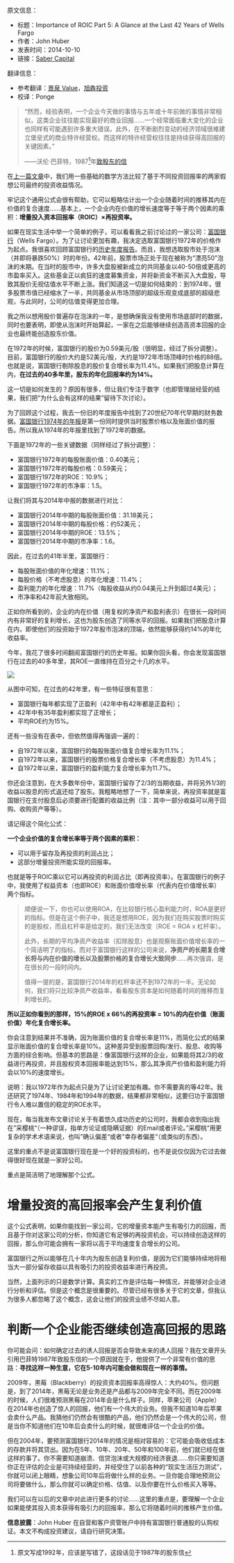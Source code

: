 原文信息：

- 标题：Importance of ROIC Part 5: A Glance at the Last 42 Years of Wells Fargo
- 作者：John Huber
- 发表时间：2014-10-10
- 链接：[Saber Capital](https://sabercapitalmgt.com/importance-of-roic-part-5-a-glance-at-the-last-42-years-of-wells-fargo/)

翻译信息：

- 参考翻译：[景泉 Value](https://mp.weixin.qq.com/s/hsIoaaDNFqX7yXV3RWwpXw)，[旭犇投资](https://mp.weixin.qq.com/s/bOYuLkLll6yh0uPXsXPXew)
- 校译：Ponge


> “然而，经验表明，一个企业今天做的事情与五年或十年前做的事情非常相似，这类企业往往能实现最好的商业回报……一个经常面临重大变化的企业也同样有可能遇到许多重大错误。此外，在不断剧烈变动的经济领域很难建立堡垒式的商业特许经营权。而这样的特许经营权往往是持续获得高回报的关键因素。”
> 
> ——沃伦·巴菲特，1987[^1987]年[致股东的信](https://www.berkshirehathaway.com/letters/1987.html)

在[上一篇文章](https://github.com/pzponge/Yestoday/blob/main/Translation/ROIC%20%E7%9A%84%E9%87%8D%E8%A6%81%E6%80%A7%EF%BC%88%E7%AC%AC%E5%9B%9B%E9%83%A8%E5%88%86%EF%BC%89%EF%BC%9A%E5%A4%8D%E5%88%A9%E7%9A%84%E6%95%B0%E5%AD%A6%E5%8E%9F%E7%90%86.md)中，我们用一些基础的数学方法比较了基于不同投资回报率的两家假想公司最终的投资收益情况。

牢记这个通用公式会很有帮助，它可以粗略估计出一个企业随着时间的推移其内在价值的复合速度……基本上，一个企业内在价值的增长速度等于等于两个因素的乘积：**增量投入资本回报率（ROIC）×再投资率。**

如果在现实生活中举一个简单的例子，可以看看我之前讨论过的一家公司：[富国银行](https://sabercapitalmgt.com/tag/wfc/)（Wells Fargo）。为了让讨论更加有趣，我决定选取富国银行1972年的价格作为起点。我很喜欢回顾富国银行的[历史年度报告](http://www.wellsfargohistory.com/archives/annual-reports/wells-fargo-one/)。而且，我想选取股市处于泡沫（并即将暴跌50%）时的年份。42年前，股票市场正处于现在被称为“漂亮50”泡沫的末期。在当时的股市中，许多大盘股被新成立的共同基金以40-50倍或更高的市盈率买入。这些基金正以疯狂的速度募集资金，并将新资金不断买入大盘股，导致其股价无视估值水平不断上涨。我们知道这一切是如何结束的：到1974年，很多股票市值已经缩水了一半，共同基金从市场顶部的超级乐观变成底部的超级悲观，与此同时，公司的估值变得更加合理。

我之所以想用股价普遍存在泡沫的一年，是想确保我没有使用市场底部时的数据，同时也要表明，即使从泡沫时开始算起，一家在之后能够继续创造高资本回报的企业也最终能创造股东价值。

在1972年的时候，富国银行的股价为0.59美元/股（很明显，经过了拆分调整）。目前，富国银行的股价大约是52美元/股，大约是1972年市场顶峰时价格的88倍。也就是说，富国银行剔除股息的股价复合增长率为11.4%。如果我们把股息计算在内，**在过去的40多年里，股东的年化回报率约为14%。**

这一切是如何发生的？原因有很多，但让我们专注于数字（也即管理层经营的结果，我们把“为什么会有这样的结果”留待下次讨论）。

为了回顾这个过程，我去一份旧的年度报告中找到了20世纪70年代早期的财务数据。[富国银行1974年的年报](http://www.wellsfargohistory.com/download/annualreports/1974annualreport_wf.pdf)是第一份同时提供当时股票价格以及账面价值的报告。所以我从1974年的年报里找到了1972年的数据。

下面是1972年的一些关键数据（同样经过了拆分调整）：

- 富国银行1972年的每股账面价值：0.40美元；
- 富国银行1972年的每股价格：0.59美元；
- 富国银行1972年的ROE：10.9%；
- 富国银行1972年的市净率：1.5。

让我们将其与2014年中报的数据进行对比：

- 富国银行2014年中期的每股账面价值：31.18美元；
- 富国银行2014年中期的每股价格：约52美元；
- 富国银行2014年中期的ROE：13.5%；
- 富国银行2014年中期的市净率：1.6。

因此，在过去的41年半里，富国银行：

- 每股账面价值的年化增速：11.1%；
- 每股价格（不考虑股息）的年化增速：11.4%；
- 盈利能力的年化增速：11.7%（每股收益从约0.04美元上升到超过4美元）；
- 市净率和42年前大致相同。

正如你所看到的，企业的内在价值（用复权的净资产和盈利表示）在很长一段时间内有非常好的复利增长，这也为股东创造了同等水平的回报。如果我们把股息计算在内，即使他们的投资始于1972年股市泡沫的顶端，依然能够获得约14%的年化收益率。

今年，我花了很多时间翻阅富国银行的历史年报。如果你回头看，你会发现富国银行在过去的40多年里，其ROE一直维持在百分之十几的水平。

![](https://github.com/pzponge/Yestoday/blob/main/Translation/Elements/ROIC/Wells-Fargo-Historical-ROE1.jpeg)

从图中可知，在过去的42年里，有一些特征很有意思：

- 富国银行每年都实现了正盈利（42年中有42年都是正盈利）；
- 42年中有35年盈利都实现了正增长；
- 平均ROE约为15%。

还有一些没有在表中，但依然值得再强调一遍的：

- 自1972年以来，富国银行的每股账面价值复合增长率为11.1%；
- 自1972年以来，富国银行的股票价格复合增长率（不考虑股息）为11.4%；
- 自1972年以来，富国银行的盈利能力复合增长率为11.7%。

你还会注意到，在大多数年份中，富国银行留存了2/3的当期收益，并将另外1/3的收益以股息的形式返还给了股东。我粗略地想了一下，简单来说，再投资率就是富国银行在支付股息后必须要进行配置的收益比例（注：其中一部分收益可以用于回购、收购资产等等）。

请记得这个简化公式：

**一个企业价值的复合增长率等于两个因素的乘积：**

- 可以用于留存及再投资的利润占比；
- 这部分增量投资所能实现的回报率。

也就是等于ROIC乘以它可以再投资的利润占比（即再投资率）。在富国银行的例子中，我使用了权益资本（也即ROE）和账面价值增长率（代表内在价值增长率）两个指标。

> 顺便说一下，你也可以使用ROA，在比较银行核心盈利能力时，ROA是更好的指标。但是在这个例子中，我还是想用ROE，因为我们在购买股票时购买的是股权，而且杠杆率是给定的，我们无法改变（ROE = ROA x 杠杆率）。
> 
> 此外，长期的平均净资产收益率（扣除股息）也是观察账面价值增长率的一个简洁明了的指标。而对于富国银行这样的公司来说，**净资产的长期复合增长将与内在价值的增长以及股票价格的复合增长大致同步**……再次强调，是在很长的一段时间内。
> 
> 值得一提的是，富国银行2014年的杠杆率还不到1972年的一半。无论如何，我们将只比较净资产收益率，看看股东资本是如何随着时间的推移而复利增长的。

**所以正如你看到的那样，15%的ROE x 66%的再投资率 = 10%的内在价值（账面价值）年化复合增长率。**

你会注意到结果并不准确，因为账面价值的复合增长率是11%，而简化公式的结果显示账面价值的复合增长率是10%。这种差异受到股票回购/发行、股息、收购等方面的综合影响。但基本的思路是：像富国银行这样的企业，如果能将其2/3的收益进行再投资，并且股权资本回报率能达到15%，那么其净资产价值和盈利能力将会以10%的速度增长。

说明：我以1972年作为起点只是为了让讨论更加有趣。你不需要真的等42年。我还研究了1974年、1984年和1994年的数据，结果都非常相似，这要归功于富国银行令人难以置信的稳定的ROE水平。

现在，每当我发布文章讨论关于有着悠久成功历史的公司时，我都会收到指出我在”采樱桃“（一种谬误，指单方论证或隐瞒证据）的Email或者评论。”采樱桃“用更复杂的学术术语来说，也叫”确认偏差“或者”幸存者偏差“（或类似的东西）。

这里的重点不是说富国银行现在是一个好的投资标的，也不是说仅仅因为它过去做得很好现在就是一家好公司。

重点是简洁明了地理解那个公式。

# 增量投资的高回报率会产生复利价值

这个公式表明，如果你能找到一家公司，它的增量资本能产生有吸引力的回报，而且基于你对这家公司的分析，你知道它有足够的再投资机会，可以持续创造这样的回报，那么你可能会拥有一家将以高于平均速度复合增长的公司。

富国银行之所以能够在几十年内为股东创造复利价值，是因为它们能够持续地将相当大一部分留存收益以具有吸引力的投资收益率进行再投资。

当然，上面列示的只是数学计算。真实的工作是评估每一种情况，并能够对企业进行分析和评估。但是这个概念是很重要的。尽管已经有很多关于它的文章，但我认为很多人都忽略了这个概念，这会让他们的投资业绩不尽如人意。

# 判断一个企业能否继续创造高回报的思路

你可能会问：如何确定过去的诱人回报是否会导致未来的诱人回报？我在文章开头引用巴菲特1987年致股东信的一个原因就在于，他提供了一个非常有价值的思路：**寻找这样一种生意，它在5-10年内可能会做和现在一样的事情。**

2009年，黑莓（Blackberry）的投资资本回报率高得惊人：大约40%。但问题是，到了2014年，黑莓无论是业务还是产品都与2009年完全不同。而在2009年的时候，人们很难预测黑莓在2014年会是什么样子。同样，苹果公司（Apple）在2014年也创造了惊人的回报，他们有一个伟大的业务。但我不知道10年后苹果会卖什么产品。我猜他们仍然会有很酷的产品，他们仍然会是一个伟大的公司，但是当你不知道他们在10年后会卖什么的时候，就很难评估一个企业的价值。

但在2004年，要预测富国银行2014年的情况是相对容易的：它可能会吸收低成本的存款并将其贷出。因为在5年、10年、20年、50年和100年前，他们就已经在做这样的事了。你不需要知道崩溃、信贷泡沫或大规模的经济衰退……你只需要知道你正在评估的企业是可持续经营的，并经受住了以前各种的“现实生活压力测试”，你就可以闭上眼睛，想象公司10年后将做什么样的业务。一旦你能合理地预测公司将要做什么，那么你就可以确定价格、估值、以及你要在什么价格买入等等。

我们可以在以后的文章中对此进行更多的讨论……这里的重点是，要理解一个企业如果能使其投入资本获得有吸引力的回报率，那么它将随着时间的推移产生价值。

**信息披露**：John Huber 在自营和客户资管账户中持有富国银行普通股的认购权证。本文不构成投资建议，请自行研究决策。

[^1987]:原文写成1992年，应该是写错了，这段话见于1987年的股东信
